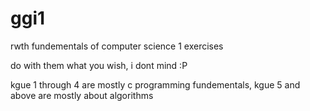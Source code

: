 # ggi1
rwth fundementals of computer science 1 exercises

do with them what you wish, i dont mind :P

kgue 1 through 4 are mostly c programming fundementals, kgue 5 and above are mostly about algorithms
